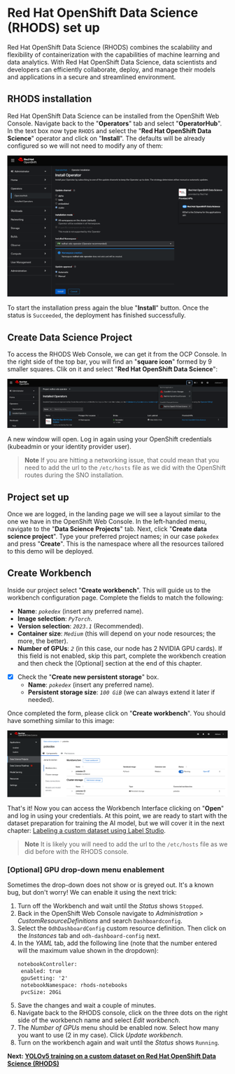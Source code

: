 # Red Hat OpenShift Data Science (RHODS) set up
Red Hat OpenShift Data Science (RHODS) combines the scalability and flexibility of containerization with the capabilities of machine learning and data analytics. With Red Hat OpenShift Data Science, data scientists and developers can efficiently collaborate, deploy, and manage their models and applications in a secure and streamlined environment.

## RHODS installation
Red Hat OpenShift Data Science can be installed from the OpenShift Web Console. Navigate back to the "**Operators**" tab and select "**OperatorHub**". In the text box now type `RHODS` and select the "**Red Hat OpenShift Data Science**" operator and click on "**Install**". The defaults will be already configured so we will not need to modify any of them: 

![RHODS installation](/docs/images/rhods_config.png)

To start the installation press again the blue "**Install**" button. Once the status is `Succeeded`, the deployment has finished successfully.

## Create Data Science Project
To access the RHODS Web Console, we can get it from the OCP Console. In the right side of the top bar, you will find an "**square icon**" formed by 9 smaller squares. Clik on it and select "**Red Hat OpenShift Data Science**":

![RHODS console](/docs/images/rhods_console.png)

A new window will open. Log in again using your OpenShift credentials (kubeadmin or your identity provider user).
> **Note**
> If you are hitting a networking issue, that could mean that you need to add the url to the `/etc/hosts` file as we did with the OpenShift routes during the SNO installation.

## Project set up
Once we are logged, in the landing page we will see a layout similar to the one we have in the OpenShift Web Console. In the left-handed menu, navigate to the "**Data Science Projects**" tab. Next, click "**Create data science project**". Type your preferred project names; in our case `pokedex` and press "**Create**". This is the namespace where all the resources tailored to this demo will be deployed.

## Create Workbench
Inside our project select "**Create workbench**". This will guide us to the workbench configuration page. Complete the fields to match the following:
- **Name**: *`pokedex`* (insert any preferred name).
- **Image selection**: *`PyTorch`*.
- **Version selection**: *`2023.1`* (Recommended).
- **Container size**: *`Medium`* (this will depend on your node resources; the more, the better).
- **Number of GPUs**: *`2`* (in this case, our node has 2 NVIDIA GPU cards). If this field is not enabled, skip this part, complete the workbench creation and then check the [Optional] section at the end of this chapter.
- [X] Check the "**Create new persistent storage**" box.
  -   **Name**: *`pokedex`* (insert any preferred name).
  -   **Persistent storage size**: *`100 GiB`* (we can always extend it later if needed).
     
Once completed the form, please click on "**Create workbench**". You should have something similar to this image:

![RHODS project](/docs/images/rhods_project.png)

That's it! Now you can access the Workbench Interface clicking on "**Open**" and log in using your credentials. At this point, we are ready to start with the dataset preparation for training the AI model, but we will cover it in the next chapter: [Labeling a custom dataset using Label Studio](https://github.com/dialvare/pokedex-demo/blob/main/docs/labeling.md).
> **Note**
> It is likely you will need to add the url to the `/etc/hosts` file as we did before with the RHODS console.

### [Optional] GPU drop-down menu enablement
Sometimes the drop-down does not show or is greyed out. It's a known bug, but don't worry! We can enable it using the next trick:
1. Turn off the Workbench and wait until the *Status* shows `Stopped`.
2. Back in the OpenShift Web Console navigate to *Administration* > *CustomResourceDefinitions* and search `Dashboardconfig`.
3. Select the `OdhDashboardConfig` custom resource definition. Then click on the *Instances* tab and `odh-dashboard-config` next.
4. In the *YAML* tab, add the following line (note that the number entered will the maximum value shown in the dropdown):
   ```
   notebookController:
    enabled: true
    gpuSetting: '2'
    notebookNamespace: rhods-notebooks
    pvcSize: 20Gi
   ```
6. Save the changes and wait a couple of minutes.
7. Navigate back to the RHODS console, click on the three dots on the right side of the workbench name and select *Edit workbench*.
8. The *Number of GPUs* menu should be enabled now. Select how many you want to use (2 in my case). Click *Update workbench*.
9. Turn on the workbench again and wait until the *Status* shows `Running`.

**Next: [YOLOv5 training on a custom dataset on Red Hat OpenShift Data Science (RHODS)](training.md)**



